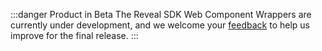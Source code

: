 :::danger Product in Beta
The Reveal SDK Web Component Wrappers are currently under development, and we welcome your [feedback](https://github.com/RevealBi/reveal-sdk-wrappers/issues) to help us improve for the final release.
:::